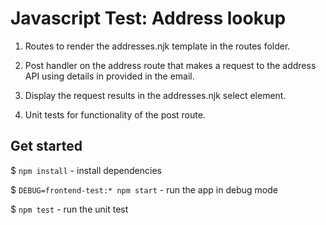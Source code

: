 
# Javascript Test: Address lookup

1. Routes to render the addresses.njk template in the routes folder.

2. Post handler on the address route that makes a request to the address API  using details in provided in the email.

3. Display the request results in the addresses.njk select element.

4. Unit tests for functionality of the post route.

## Get started

$ `npm install` - install dependencies

$ `DEBUG=frontend-test:* npm start` - run the app in debug mode

$ `npm test` - run the unit test


